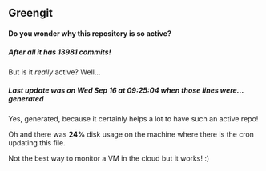 ## Greengit

#### Do you wonder why this repository is so active?

##### After all it has 13981 commits!

But is it *really* active? Well...

##### Last update was on Wed Sep 16 at 09:25:04 when those lines were... generated

Yes, generated, because it certainly helps a lot to have such an active repo!

Oh and there was **24%** disk usage on the machine
where there is the cron updating this file.

Not the best way to monitor a VM in the cloud but it works! :)
